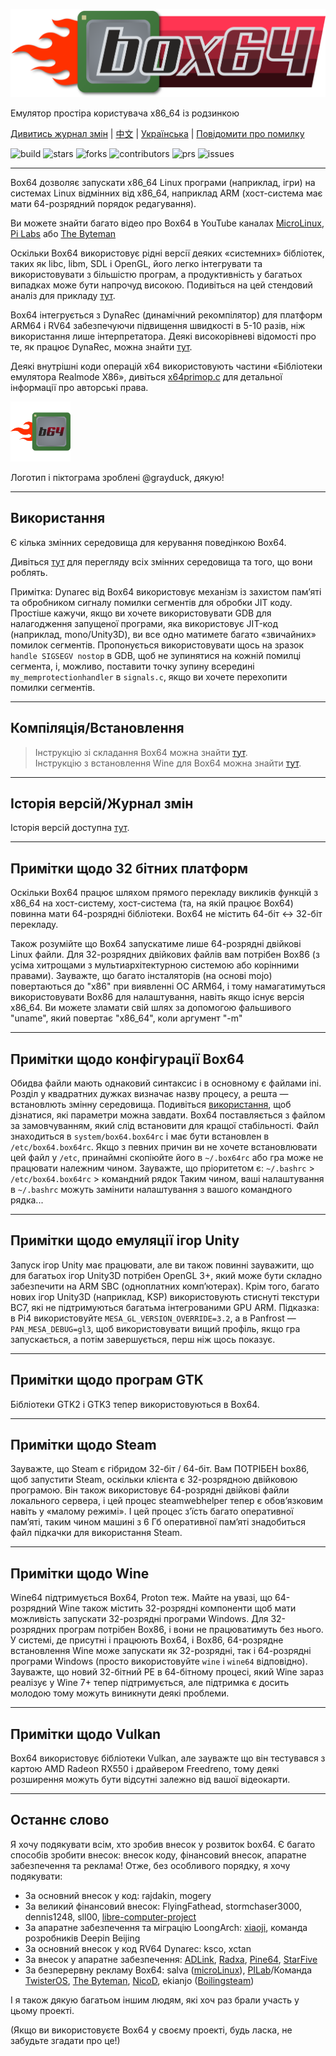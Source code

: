![Official logo](docs/img/Box64Logo.png "Official Logo")

Емулятор простіра користувача x86_64 із родзинкою

[Дивитись журнал змін](https://github.com/ptitSeb/box64/blob/main/docs/CHANGELOG.md) | [中文](https://github.com/ptitSeb/box64/blob/main/README_CN.md) | [Українська](https://github.com/ptitSeb/box64/blob/main/README_UK.md) | [Повідомити про помилку](https://github.com/ptitSeb/box64/issues/new)

![build](https://app.travis-ci.com/ptitSeb/box64.svg?branch=main) ![stars](https://img.shields.io/github/stars/ptitSeb/box64) ![forks](https://img.shields.io/github/forks/ptitSeb/box64) ![contributors](https://img.shields.io/github/contributors/ptitSeb/box64) ![prs](https://img.shields.io/github/issues-pr/ptitSeb/box64) ![issues](https://img.shields.io/github/issues/ptitSeb/box64)

----

Box64 дозволяє запускати x86_64 Linux програми (наприклад, ігри) на системах Linux відмінних від x86_64, наприклад ARM (хост-система має мати 64-розрядний порядок редагування).

Ви можете знайти багато відео про Box64 в YouTube каналах [MicroLinux](https://www.youtube.com/channel/UCwFQAEj1lp3out4n7BeBatQ), [Pi Labs](https://www.youtube.com/channel/UCgfQjdc5RceRlTGfuthBs7g) або [The Byteman](https://www.youtube.com/channel/UCEr8lpIJ3B5Ctc5BvcOHSnA)

Оскільки Box64 використовує рідні версії деяких «системних» бібліотек, таких як libc, libm, SDL і OpenGL, його легко інтегрувати та використовувати з більшістю програм, а продуктивність у багатьох випадках може бути напрочуд високою. Подивіться на цей стендовий аналіз для прикладу [тут](https://box86.org/index.php/2021/06/game-performances/).

Box64 інтегрується з DynaRec (динамічний рекомпілятор) для платформ ARM64 і RV64 забезпечуючи підвищення швидкості в 5-10 разів, ніж використання лише інтерпретатора. Деякі високорівневі відомості про те, як працює DynaRec, можна знайти [тут](https://box86.org/2021/07/inner-workings-a-high%e2%80%91level-view-of-box86-and-a-low%e2%80%91level-view-of-the-dynarec/).

Деякі внутрішні коди операцій x64 використовують частини «Бібліотеки емулятора Realmode X86», дивіться [x64primop.c](src/emu/x64primop.c) для детальної інформації про авторські права.

<img src="docs/img/Box64Icon.png" width="96" height="96">

Логотип і піктограма зроблені @grayduck, дякую!

----

Використання
----

Є кілька змінних середовища для керування поведінкою Box64.

Дивіться [тут](docs/USAGE.md) для перегляду всіх змінних середовища та того, що вони роблять.

Примітка: Dynarec від Box64 використовує механізм із захистом пам’яті та обробником сигналу помилки сегментів для обробки JIT коду. Простіше кажучи, якщо ви хочете використовувати GDB для налагодження запущеної програми, яка використовує JIT-код (наприклад, mono/Unity3D), ви все одно матимете багато «звичайних» помилок сегментів. Пропонується використовувати щось на зразок `handle SIGSEGV nostop` в GDB, щоб не зупинятися на кожній помилці сегмента, і, можливо, поставити точку зупину всередині `my_memprotectionhandler` в `signals.c`, якщо ви хочете перехопити помилки сегментів.

----
Компіляція/Встановлення
----
> Інструкцію зі складання Box64 можна знайти [тут](docs/COMPILE.md).\
> Інструкцію з встановлення Wine для Box64 можна знайти [тут](docs/X64WINE.md).

----

Історія версій/Журнал змін
----

Історія версій доступна [тут](docs/CHANGELOG.md).

----

Примітки щодо 32 бітних платформ
----
Оскільки Box64 працює шляхом прямого перекладу викликів функцій з x86_64 на хост-систему, хост-система (та, на якій працює Box64) повинна мати 64-розрядні бібліотеки. Box64 не містить 64-біт <-> 32-біт перекладу.

Також розумійте що Box64 запускатиме лише 64-розрядні двійкові Linux файли. Для 32-розрядних двійкових файлів вам потрібен Box86 (з усіма хитрощами з мультиархітектурною системою або корінними правами). Зауважте, що багато інсталяторів (на основі mojo) повертаються до "x86" при виявленні ОС ARM64, і тому намагатимуться використовувати Box86 для налаштування, навіть якщо існує версія x86_64. Ви можете зламати свій шлях за допомогою фальшивого "uname", який повертає "x86_64", коли аргумент "-m"

----

Примітки щодо конфігурації Box64
----

Обидва файли мають однаковий синтаксис і в основному є файлами ini. Розділ у квадратних дужках визначає назву процесу, а решта — встановлють змінну середовища. Подивіться [використання](USAGE.md), щоб дізнатися, які параметри можна завдати. Box64 поставляється з файлом за замовчуванням, який слід встановити для кращої стабільності. Файл знаходиться в `system/box64.box64rc` і має бути встановлен в `/etc/box64.box64rc`. Якщо з певних причин ви не хочете встановлювати цей файл у `/etc`, принаймні скопіюйте його в `~/.box64rc` або гра може не працювати належним чином. Зауважте, що пріоритетом є: `~/.bashrc` > `/etc/box64.box64rc` > командний рядок
Таким чином, ваші налаштування в `~/.bashrc` можуть замінити налаштування з вашого командного рядка...

----

Примітки щодо емуляції ігор Unity
----

Запуск ігор Unity має працювати, але ви також повинні зауважити, що для багатьох ігор Unity3D потрібен OpenGL 3+, який може бути складно забезпечити на ARM SBC (одноплатних комп’ютерах). Крім того, багато нових ігор Unity3D (наприклад, KSP) використовують стиснуті текстури BC7, які не підтримуються багатьма інтегрованими GPU ARM.
Підказка: в Pi4 використовуйте `MESA_GL_VERSION_OVERRIDE=3.2`, а в Panfrost — `PAN_MESA_DEBUG=gl3`, щоб використовувати вищий профіль, якщо гра запускається, а потім завершується, перш ніж щось показує.

----

Примітки щодо програм GTK
----

Бібліотеки GTK2 і GTK3 тепер використовуються в Box64.

----

Примітки щодо Steam
----

Зауважте, що Steam є гібридом 32-біт / 64-біт. Вам ПОТРІБЕН box86, щоб запустити Steam, оскільки клієнта є 32-розрядною двійковою програмою. Він також використовує 64-розрядні двійкові файли локального сервера, і цей процес steamwebhelper тепер є обов’язковим навіть у «малому режимі». І цей процес з’їсть багато оперативної пам’яті, таким чином машині з 6 Гб оперативної пам’яті знадобиться файл підкачки для використання Steam.

----

Примітки щодо Wine
----

Wine64 підтримується Box64, Proton теж. Майте на увазі, що 64-розрядний Wine також містить 32-розрядні компоненти щоб мати можливість запускати 32-розрядні програми Windows. Для 32-розрядних програм потрібен Box86, і вони не працюватимуть без нього. У системі, де присутні і працюють Box64, і Box86, 64-розрядне встановлення Wine може запускати як 32-розрядні, так і 64-розрядні програми Windows (просто використовуйте `wine` і `wine64` відповідно).
Зауважте, що новий 32-бітний PE в 64-бітному процесі, який Wine зараз реалізує у Wine 7+ тепер підтримується, але підтримка є досить молодою тому можуть виникнути деякі проблеми.

----

Примітки щодо Vulkan
----

Box64 використовує бібліотеки Vulkan, але зауважте що він тестувався з картою AMD Radeon RX550 і драйвером Freedreno, тому деякі розширення можуть бути відсутні залежно від вашої відеокарти.

----

Останнє слово
----

Я хочу подякувати всім, хто зробив внесок у розвиток box64.
Є багато способів зробити внесок: внесок коду, фінансовий внесок, апаратне забезпечення та реклама!
Отже, без особливого порядку, я хочу подякувати:
* За основний внесок у код: rajdakin, mogery
* За великий фінансовий внесок: FlyingFathead, stormchaser3000, dennis1248, sll00, [libre-computer-project](https://libre.computer/)
* За апаратне забезпечення та міграцію LoongArch: [xiaoji](https://www.linuxgame.cn/), команда розробників Deepin Beijing
* За основний внесок у код RV64 Dynarec: ksco, xctan
* За внесок у апаратне забезпечення: [ADLink](https://www.adlinktech.com/Products/Computer_on_Modules/COM-HPC-Server-Carrier-and-Starter-Kit/Ampere_Altra_Developer_Platform?lang=en), [Radxa](https://rockpi.org/), [Pine64](https://www.pine64.org/), [StarFive](https://rvspace.org/)
* За безперервну рекламу Box64: salva ([microLinux](https://www.youtube.com/channel/UCwFQAEj1lp3out4n7BeBatQ)), [PILab](https://www.youtube.com/channel/UCgfQjdc5RceRlTGfuthBs7g)/Команда [TwisterOS](https://twisteros.com/), [The Byteman](https://www.youtube.com/channel/UCEr8lpIJ3B5Ctc5BvcOHSnA), [NicoD](https://www.youtube.com/channel/UCpv7NFr0-9AB5xoklh3Snhg), ekianjo ([Boilingsteam](https://boilingsteam.com/))

І я також дякую багатьом іншим людям, які хоч раз брали участь у цьому проекті.

(Якщо ви використовуєте Box64 у своєму проекті, будь ласка, не забудьте згадати про це!)
